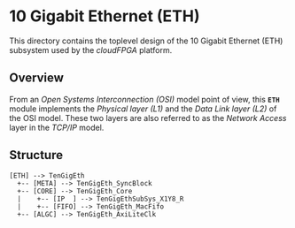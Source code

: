 # 10 Gigabit Ethernet (ETH)
This directory contains the toplevel design of the 10 Gigabit Ethernet (ETH) subsystem 
 used by the _cloudFPGA_ platform.

## Overview
  
  From an _Open Systems Interconnection (OSI)_ model point of view, this **`ETH`**
  module implements the _Physical layer (L1)_ and the _Data Link layer (L2)_ of the
  OSI model. These two layers are also referred to as the _Network Access_ layer in
  the _TCP/IP_ model.     

## Structure
  
```
[ETH] --> TenGigEth
  +-- [META] --> TenGigEth_SyncBlock 
  +-- [CORE] --> TenGigEth_Core
  |    +-- [IP  ] --> TenGigEthSubSys_X1Y8_R
  |    +-- [FIFO] --> TenGigEth_MacFifo
  +-- [ALGC] --> TenGigEth_AxiLiteClk
```
 
